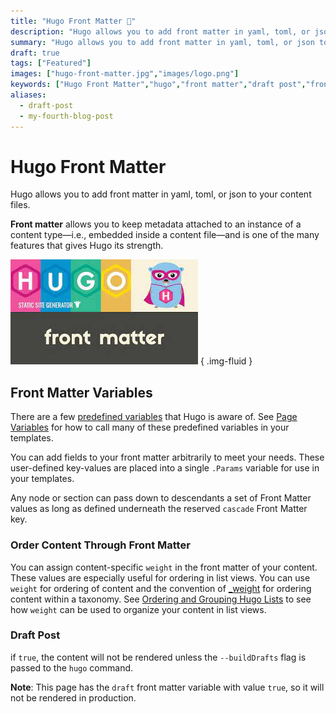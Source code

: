 ```yaml
---
title: "Hugo Front Matter 🦉"
description: "Hugo allows you to add front matter in yaml, toml, or json to your content files."
summary: "Hugo allows you to add front matter in yaml, toml, or json to your content files. Read on to know more about predefined and user-defined front matter variables."
draft: true
tags: ["Featured"]
images: ["hugo-front-matter.jpg","images/logo.png"]
keywords: ["Hugo Front Matter","hugo","front matter","draft post","front matter variables"]
aliases:
  - draft-post
  - my-fourth-blog-post
---
```


# Hugo Front Matter

Hugo allows you to add front matter in yaml, toml, or json to your content files.

**Front matter** allows you to keep metadata attached to an instance of a content type—i.e., embedded inside a content file—and is one of the many features that gives Hugo its strength.

![Banner](hugo-front-matter.jpg)
{ .img-fluid }

## Front Matter Variables

There are a few [predefined variables](https://gohugo.io/content-management/front-matter/#predefined) that Hugo is aware of. See [Page Variables](https://gohugo.io/variables/page/) for how to call many of these predefined variables in your templates.

You can add fields to your front matter arbitrarily to meet your needs. These user-defined key-values are placed into a single `.Params` variable for use in your templates.

Any node or section can pass down to descendants a set of Front Matter values as long as defined underneath the reserved `cascade` Front Matter key.

### Order Content Through Front Matter

You can assign content-specific `weight` in the front matter of your content. These values are especially useful for ordering in list views. You can use `weight` for ordering of content and the convention of [<TAXONOMY>_weight](https://gohugo.io/content-management/taxonomies/) for ordering content within a taxonomy. See [Ordering and Grouping Hugo Lists](https://gohugo.io/templates/lists/#order-content) to see how `weight` can be used to organize your content in list views.

### Draft Post

if `true`, the content will not be rendered unless the `--buildDrafts` flag is passed to the `hugo` command.

**Note**: This page has the `draft` front matter variable with value `true`, so it will not be rendered in production.
